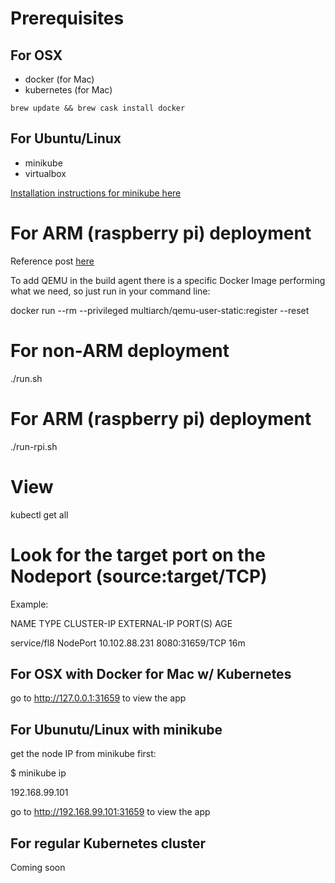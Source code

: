 # Prerequisites


## For OSX

- docker (for Mac)
- kubernetes (for Mac)

```
brew update && brew cask install docker
```

## For Ubuntu/Linux

- minikube
- virtualbox

[Installation instructions for minikube here](https://kubernetes.io/docs/tasks/tools/install-minikube/)

# For ARM (raspberry pi) deployment

Reference post [here](http://www.hotblackrobotics.com/en/blog/2018/01/22/docker-images-arm/)

To add QEMU in the build agent there is a specific Docker Image performing what we need, so just run in your command line:

  docker run --rm --privileged multiarch/qemu-user-static:register --reset

# For non-ARM deployment

  ./run.sh

# For ARM (raspberry pi) deployment

  ./run-rpi.sh

# View

  kubectl get all

# Look for the target port on the Nodeport (source:target/TCP)

Example:

NAME                 TYPE        CLUSTER-IP      EXTERNAL-IP   PORT(S)          AGE

service/fl8          NodePort    10.102.88.231   <none>        8080:31659/TCP   16m

## For OSX with Docker for Mac w/ Kubernetes

go to http://127.0.0.1:31659 to view the app

## For Ubunutu/Linux with minikube

get the node IP from minikube first:

  $ minikube ip

  192.168.99.101

go to http://192.168.99.101:31659 to view the app

## For regular Kubernetes cluster

  Coming soon
